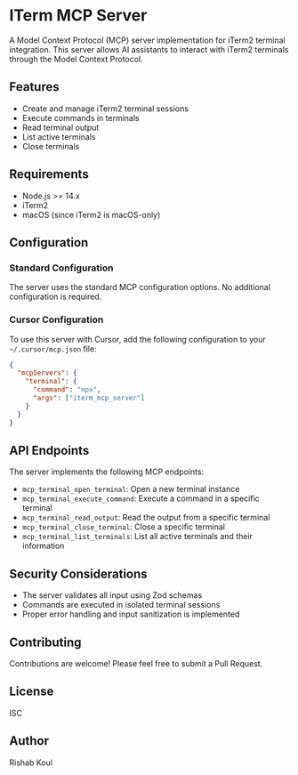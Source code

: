# ITerm MCP Server

A Model Context Protocol (MCP) server implementation for iTerm2 terminal integration. This server allows AI assistants to interact with iTerm2 terminals through the Model Context Protocol.

## Features

- Create and manage iTerm2 terminal sessions
- Execute commands in terminals
- Read terminal output
- List active terminals
- Close terminals

## Requirements

- Node.js >= 14.x
- iTerm2
- macOS (since iTerm2 is macOS-only)

## Configuration

### Standard Configuration

The server uses the standard MCP configuration options. No additional configuration is required.

### Cursor Configuration

To use this server with Cursor, add the following configuration to your `~/.cursor/mcp.json` file:

```json
{
  "mcpServers": {
    "terminal": {
      "command": "npx",
      "args": ["iterm_mcp_server"]
    }
  }
}

```

## API Endpoints

The server implements the following MCP endpoints:

- `mcp_terminal_open_terminal`: Open a new terminal instance
- `mcp_terminal_execute_command`: Execute a command in a specific terminal
- `mcp_terminal_read_output`: Read the output from a specific terminal
- `mcp_terminal_close_terminal`: Close a specific terminal
- `mcp_terminal_list_terminals`: List all active terminals and their information

## Security Considerations

- The server validates all input using Zod schemas
- Commands are executed in isolated terminal sessions
- Proper error handling and input sanitization is implemented

## Contributing

Contributions are welcome! Please feel free to submit a Pull Request.

## License

ISC

## Author

Rishab Koul
